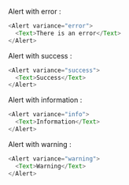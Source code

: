 Alert with error :

```js
<Alert variance="error">
  <Text>There is an error</Text>
</Alert>
```

Alert with success :

```js
<Alert variance="success">
  <Text>Success</Text>
</Alert>
```

Alert with information :

```js
<Alert variance="info">
  <Text>Information</Text>
</Alert>
```

Alert with warning :

```js
<Alert variance="warning">
  <Text>Warning</Text>
</Alert>
```
